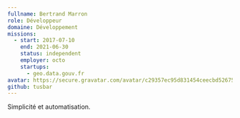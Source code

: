 ```yaml
---
fullname: Bertrand Marron
role: Développeur
domaine: Développement
missions:
  - start: 2017-07-10
    end: 2021-06-30
    status: independent
    employer: octo
    startups:
      - geo.data.gouv.fr
avatar: https://secure.gravatar.com/avatar/c29357ec95d831454ceecbd52675a75b?size=512
github: tusbar
---
```

Simplicité et automatisation.